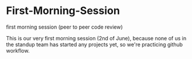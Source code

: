 # First-Morning-Session
first morning session (peer to peer code review)

This is our very first morning session (2nd of June), because none of us in the standup team has started
any projects yet, so we're practicing github workflow.